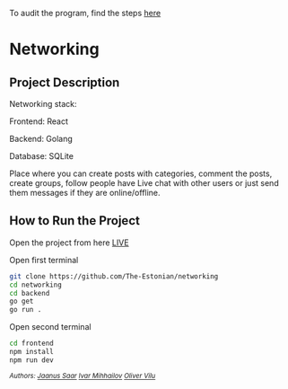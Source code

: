 To audit the program, find the steps [here](https://github.com/01-edu/public/tree/master/subjects/social-network/audit)

# Networking

## Project Description

Networking stack:

Frontend: React

Backend: Golang

Database: SQLite

Place where you can create posts with categories, comment the posts, create groups, follow people have Live chat with other users or just send them messages if they are online/offline.

## How to Run the Project

Open the project from here [LIVE](https://www.devpipe.ee)

Open first terminal

```bash
git clone https://github.com/The-Estonian/networking
cd networking
cd backend
go get
go run .
```

Open second terminal

```bash
cd frontend
npm install
npm run dev
```

_<sup>Authors: [Jaanus Saar](https://01.kood.tech/git/jsaar) [Ivar Mihhailov](https://01.kood.tech/git/imihhail) [Oliver Vilu](https://01.kood.tech/git/ovilu)_</sup>
